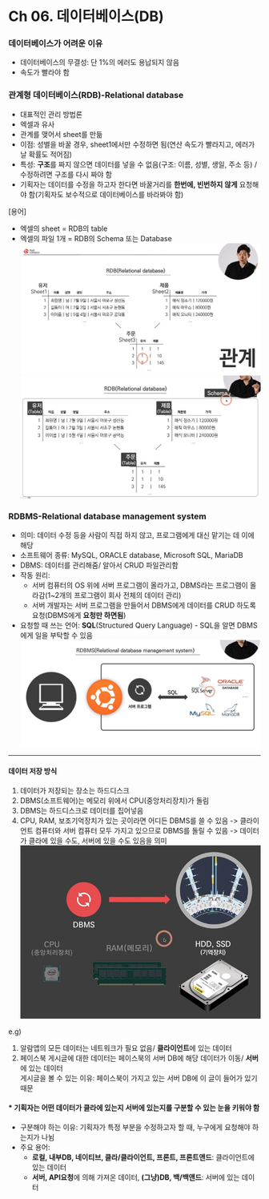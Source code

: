 # Ch 06. 데이터베이스(DB)
### 데이터베이스가 어려운 이유
- 데이터베이스의 무결성: 단 1%의 에러도 용납되지 않음
- 속도가 빨라야 함

### 관계형 데이터베이스(RDB)-Relational database
- 대표적인 관리 방법론
- 엑셀과 유사
- 관계를 맺어서 sheet를 만듦
- 이점: 성별을 바꿀 경우, sheet1에서만 수정하면 됨(연산 속도가 빨라지고, 에러가 날 확률도 적어짐)
- 특성: **구조**를 짜지 않으면 데이터를 넣을 수 없음(구조: 이름, 성별, 생일, 주소 등) / 수정하려면 구조를 다시 짜야 함
- 기획자는 데이터를 수정을 하고자 한다면 바꿀거리를 **한번에, 빈번하지 않게** 요청해야 함(기획자도 보수적으로 데이터베이스를 바라봐야 함)

[용어]
- 엑셀의 sheet = RDB의 table
- 엑셀의 파일 1개 = RDB의 Schema 또는 Database
![img_17.png](img_17.png)
![img_18.png](img_18.png)
### RDBMS-Relational database management system
- 의미: 데이터 수정 등을 사람이 직접 하지 않고, 프로그램에게 대신 맡기는 데 이에 해당
- 소프트웨어 종류: MySQL, ORACLE database, Microsoft SQL, MariaDB
- DBMS: 데이터를 관리해줌/ 알아서 CRUD 파일관리함
- 작동 원리:
   - 서버 컴퓨터의 OS 위에 서버 프로그램이 올라가고, DBMS라는 프로그램이 올라감(1~2개의 프로그램이 회사 전체의 데이터 관리)
   - 서버 개발자는 서버 프로그램을 만들어서 DBMS에게 데이터를 CRUD 하도록 요청(DBMS에게 **요청만 하면됨**)
- 요청할 때 쓰는 언어: **SQL**(Structured Query Language) - SQL을 알면 DBMS에게 일을 부탁할 수 있음
![img_19.png](img_19.png)

---
#### 데이터 저장 방식
1. 데이터가 저장되는 장소는 하드디스크 
2. DBMS(소프트웨어)는 메모리 위에서 CPU(중앙처리장치)가 돌림 
3. DBMS는 하드디스크로 데이터를 집어넣음
4. CPU, RAM, 보조기억장치가 있는 곳이라면 어디든 DBMS를 쓸 수 있음 -> 클라이언트 컴퓨터와 서버 컴퓨터 모두 가지고 있으므로 DBMS를 돌릴 수 있음 -> 데이터가 클라에 있을 수도, 서버에 있을 수도 있음을 의미
![img_20.png](img_20.png)

e.g) 
   1. 알람앱의 모든 데이터는 네트워크가 필요 없음/ **클라이언트**에 있는 데이터 
   2. 페이스북 게시글에 대한 데이터는 페이스북의 서버 DB에 해당 데이터가 이동/ **서버**에 있는 데이터</BR>
   게시글을 볼 수 있는 이유: 페이스북이 가지고 있는 서버 DB에 이 글이 들어가 있기 때문

#### * 기획자는 어떤 **데이터가 클라에 있는지 서버에 있는지를 구분**할 수 있는 눈을 키워야 함
- 구분해야 하는 이유: 기획자가 특정 부분을 수정하고자 할 때, 누구에게 요청해야 하는지가 나뉨
- 주요 용어:
   - **로컬, 내부DB, 네이티브, 클라/클라이언트, 프론트, 프론트앤드**: 클라이언트에 있는 데이터  
   - **서버, API요청**에 의해 가져온 데이터, **(그냥)DB, 백/백앤드**: 서버에 있는 데이터
